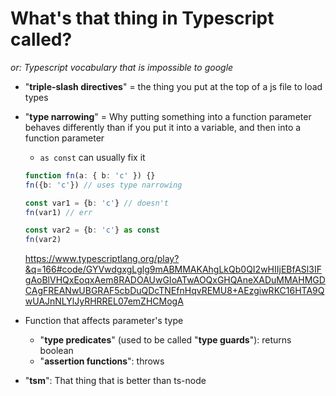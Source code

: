 # What's that thing in Typescript called?

_or: Typescript vocabulary that is impossible to google_

- "**triple-slash directives**" = the thing you put at the top of a js file to load types

- "**type narrowing**" = Why putting something into a function parameter behaves differently than if you put it into a variable, and then into a function parameter
  - `as const` can usually fix it

  ```ts
  function fn(a: { b: 'c' }) {}
  fn({b: 'c'}) // uses type narrowing

  const var1 = {b: 'c'} // doesn't
  fn(var1) // err

  const var2 = {b: 'c'} as const
  fn(var2)
  ```
  https://www.typescriptlang.org/play?&q=166#code/GYVwdgxgLglg9mABMMAKAhgLkQb0QI2wHIIjEBfASl3IFgAoBlVHQxEoqxAem8RADOAUwGIoATwAOQxGHQAneXADuMMAHMGDCAgFREANwUBGRAF5cbDuQDcTNEfnHqvREMU8+AEzgiwRKC16HTA9QwUAJnNLYlJyRHRREL07emZHCMogA

- Function that affects parameter's type
  - "**type predicates**" (used to be called "**type guards**"): returns boolean
  - "**assertion functions**": throws

- "**tsm**": That thing that is better than ts-node

